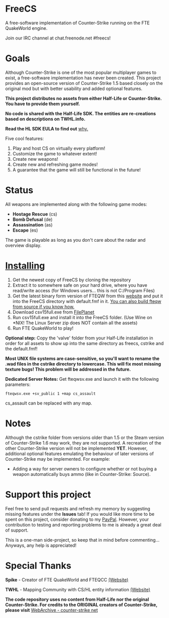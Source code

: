 # FreeCS
A free-software implementation of Counter-Strike running on the FTE QuakeWorld engine.

Join our IRC channel at chat.freenode.net #freecs!
# Goals
Although Counter-Strike is one of the most popular multiplayer games to exist, a free-software implementation has never been created. This project provides an open-source version of Counter-Strike 1.5 based closely on the original mod but with better usability and added optional features.

**This project distributes no assets from either Half-Life or Counter-Strike. You have to provide them yourself.**

**No code is shared with the Half-Life SDK. The entities are re-creations based on descriptions on TWHL.info.**

**Read the HL SDK EULA to find out** [why.](http://twhl.info/articulator.php?art=1)

Five cool features:

1. Play and host CS on virtually every platform!
2. Customize the game to whatever extent!
3. Create new weapons!
4. Create new and refreshing game modes!
5. A guarantee that the game will still be functional in the future!

# Status
All weapons are implemented along with the following game modes:
- **Hostage Rescue** (cs)
- **Bomb Defusal** (de)
- **Assassination** (as)
- **Escape** (es)

The game is playable as long as you don't care about the radar and overview display.

# [Installing](https://github.com/eukara/FreeCS/wiki/Installation)
1. Get the newest copy of FreeCS by cloning the repository
2. Extract it to somewhere safe on your hard drive, where you have read/write access (for Windows users... this is not C:/Program Files)
3. Get the latest binary form version of FTEQW from this [website](http://triptohell.info/moodles/) and put it into the FreeCS directory with default.fmf in it. [You can also build fteqw from source if you know how.](https://sourceforge.net/projects/fteqw/)
4. Download csv15full.exe from [FilePlanet](https://www.fileplanet.com/57255/50000/fileinfo/Counter-Strike-1.5-Full-Mod-Client-[Win32])
5. Run csv15full.exe and install it into the FreeCS folder. (Use Wine on *NIX! The Linux Server zip does NOT contain all the assets)
6. Run FTE QuakeWorld to play!

**Optional step:** Copy the 'valve' folder from your Half-Life installation in order for all assets to show up into the same directory as freecs, cstrike and the default.fmf!

**Most UNIX file systems are case-sensitive, so you'll want to rename the .wad files in the cstrike directory to lowercase. This will fix most missing texture bugs! This problem will be addressed in the future.**

**Dedicated Server Notes:** Get fteqwsv.exe and launch it with the following parameters:

`fteqwsv.exe +sv_public 1 +map cs_assault`

cs_assault can be replaced with any map.

# Notes
Although the cstrike folder from versions older than 1.5 or the Steam version of Counter-Strike 1.6 may work, they are not supported.
A recreation of the other Counter-Strike version will not be implemented **YET**.
However, additional optional features emulating the behaviour of later versions of Counter-Strike may be implemented.
For example:
* Adding a way for server owners to configure whether or not buying a weapon automatically buys ammo (like in Counter-Strike: Source).

# Support this project
Feel free to send pull requests and refresh my memory by suggesting missing features under the **Issues** tab!
If you would like more time to be spent on this project, consider donating to my [PayPal](https://paypal.me/eukara).
However, your contribution to testing and reporting problems to me is already a great deal of support.

This is a one-man side-project, so keep that in mind before commenting...
Anyways, any help is appreciated!

# Special Thanks
**Spike** - Creator of FTE QuakeWorld and FTEQCC [(Website)](http://fte.triptohell.info/)

**TWHL** - Mapping Community with CS/HL entity information [(Website)](http://twhl.info)

**The code repository uses no content from Half-Life nor the original Counter-Strike. For credits
to the ORIGINAL creators of Counter-Strike, please visit** [WebArchive - counter-strike net](http://web.archive.org/web/20021016230745/http://counter-strike.net/csteam.html)
